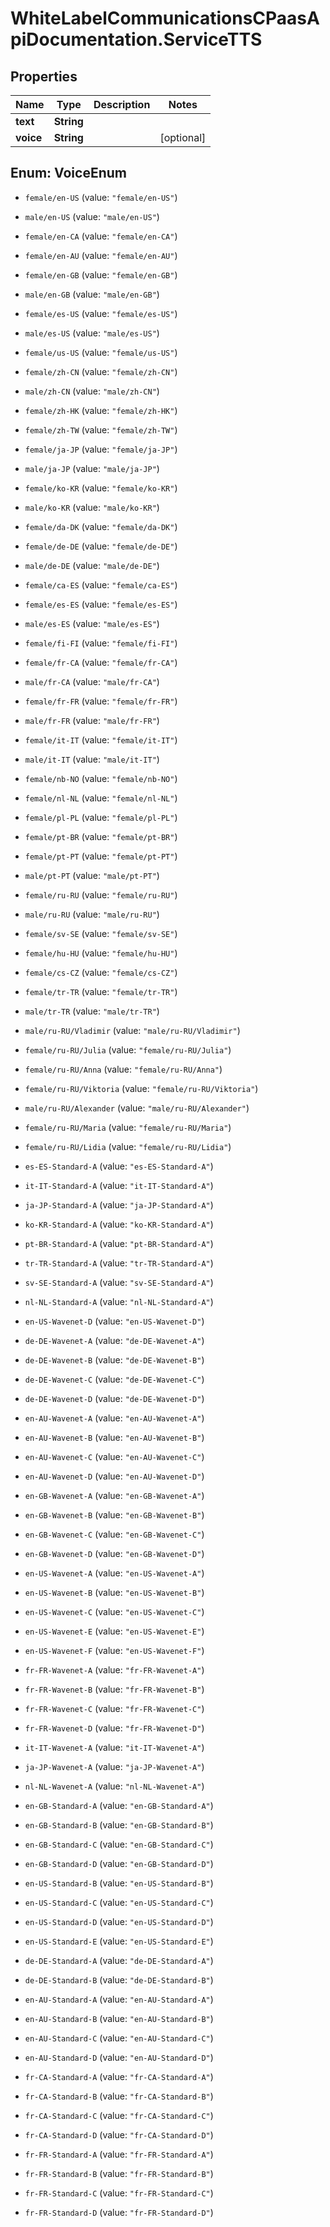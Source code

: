# WhiteLabelCommunicationsCPaasApiDocumentation.ServiceTTS

## Properties

Name | Type | Description | Notes
------------ | ------------- | ------------- | -------------
**text** | **String** |  | 
**voice** | **String** |  | [optional] 



## Enum: VoiceEnum


* `female/en-US` (value: `"female/en-US"`)

* `male/en-US` (value: `"male/en-US"`)

* `female/en-CA` (value: `"female/en-CA"`)

* `female/en-AU` (value: `"female/en-AU"`)

* `female/en-GB` (value: `"female/en-GB"`)

* `male/en-GB` (value: `"male/en-GB"`)

* `female/es-US` (value: `"female/es-US"`)

* `male/es-US` (value: `"male/es-US"`)

* `female/us-US` (value: `"female/us-US"`)

* `female/zh-CN` (value: `"female/zh-CN"`)

* `male/zh-CN` (value: `"male/zh-CN"`)

* `female/zh-HK` (value: `"female/zh-HK"`)

* `female/zh-TW` (value: `"female/zh-TW"`)

* `female/ja-JP` (value: `"female/ja-JP"`)

* `male/ja-JP` (value: `"male/ja-JP"`)

* `female/ko-KR` (value: `"female/ko-KR"`)

* `male/ko-KR` (value: `"male/ko-KR"`)

* `female/da-DK` (value: `"female/da-DK"`)

* `female/de-DE` (value: `"female/de-DE"`)

* `male/de-DE` (value: `"male/de-DE"`)

* `female/ca-ES` (value: `"female/ca-ES"`)

* `female/es-ES` (value: `"female/es-ES"`)

* `male/es-ES` (value: `"male/es-ES"`)

* `female/fi-FI` (value: `"female/fi-FI"`)

* `female/fr-CA` (value: `"female/fr-CA"`)

* `male/fr-CA` (value: `"male/fr-CA"`)

* `female/fr-FR` (value: `"female/fr-FR"`)

* `male/fr-FR` (value: `"male/fr-FR"`)

* `female/it-IT` (value: `"female/it-IT"`)

* `male/it-IT` (value: `"male/it-IT"`)

* `female/nb-NO` (value: `"female/nb-NO"`)

* `female/nl-NL` (value: `"female/nl-NL"`)

* `female/pl-PL` (value: `"female/pl-PL"`)

* `female/pt-BR` (value: `"female/pt-BR"`)

* `female/pt-PT` (value: `"female/pt-PT"`)

* `male/pt-PT` (value: `"male/pt-PT"`)

* `female/ru-RU` (value: `"female/ru-RU"`)

* `male/ru-RU` (value: `"male/ru-RU"`)

* `female/sv-SE` (value: `"female/sv-SE"`)

* `female/hu-HU` (value: `"female/hu-HU"`)

* `female/cs-CZ` (value: `"female/cs-CZ"`)

* `female/tr-TR` (value: `"female/tr-TR"`)

* `male/tr-TR` (value: `"male/tr-TR"`)

* `male/ru-RU/Vladimir` (value: `"male/ru-RU/Vladimir"`)

* `female/ru-RU/Julia` (value: `"female/ru-RU/Julia"`)

* `female/ru-RU/Anna` (value: `"female/ru-RU/Anna"`)

* `female/ru-RU/Viktoria` (value: `"female/ru-RU/Viktoria"`)

* `male/ru-RU/Alexander` (value: `"male/ru-RU/Alexander"`)

* `female/ru-RU/Maria` (value: `"female/ru-RU/Maria"`)

* `female/ru-RU/Lidia` (value: `"female/ru-RU/Lidia"`)

* `es-ES-Standard-A` (value: `"es-ES-Standard-A"`)

* `it-IT-Standard-A` (value: `"it-IT-Standard-A"`)

* `ja-JP-Standard-A` (value: `"ja-JP-Standard-A"`)

* `ko-KR-Standard-A` (value: `"ko-KR-Standard-A"`)

* `pt-BR-Standard-A` (value: `"pt-BR-Standard-A"`)

* `tr-TR-Standard-A` (value: `"tr-TR-Standard-A"`)

* `sv-SE-Standard-A` (value: `"sv-SE-Standard-A"`)

* `nl-NL-Standard-A` (value: `"nl-NL-Standard-A"`)

* `en-US-Wavenet-D` (value: `"en-US-Wavenet-D"`)

* `de-DE-Wavenet-A` (value: `"de-DE-Wavenet-A"`)

* `de-DE-Wavenet-B` (value: `"de-DE-Wavenet-B"`)

* `de-DE-Wavenet-C` (value: `"de-DE-Wavenet-C"`)

* `de-DE-Wavenet-D` (value: `"de-DE-Wavenet-D"`)

* `en-AU-Wavenet-A` (value: `"en-AU-Wavenet-A"`)

* `en-AU-Wavenet-B` (value: `"en-AU-Wavenet-B"`)

* `en-AU-Wavenet-C` (value: `"en-AU-Wavenet-C"`)

* `en-AU-Wavenet-D` (value: `"en-AU-Wavenet-D"`)

* `en-GB-Wavenet-A` (value: `"en-GB-Wavenet-A"`)

* `en-GB-Wavenet-B` (value: `"en-GB-Wavenet-B"`)

* `en-GB-Wavenet-C` (value: `"en-GB-Wavenet-C"`)

* `en-GB-Wavenet-D` (value: `"en-GB-Wavenet-D"`)

* `en-US-Wavenet-A` (value: `"en-US-Wavenet-A"`)

* `en-US-Wavenet-B` (value: `"en-US-Wavenet-B"`)

* `en-US-Wavenet-C` (value: `"en-US-Wavenet-C"`)

* `en-US-Wavenet-E` (value: `"en-US-Wavenet-E"`)

* `en-US-Wavenet-F` (value: `"en-US-Wavenet-F"`)

* `fr-FR-Wavenet-A` (value: `"fr-FR-Wavenet-A"`)

* `fr-FR-Wavenet-B` (value: `"fr-FR-Wavenet-B"`)

* `fr-FR-Wavenet-C` (value: `"fr-FR-Wavenet-C"`)

* `fr-FR-Wavenet-D` (value: `"fr-FR-Wavenet-D"`)

* `it-IT-Wavenet-A` (value: `"it-IT-Wavenet-A"`)

* `ja-JP-Wavenet-A` (value: `"ja-JP-Wavenet-A"`)

* `nl-NL-Wavenet-A` (value: `"nl-NL-Wavenet-A"`)

* `en-GB-Standard-A` (value: `"en-GB-Standard-A"`)

* `en-GB-Standard-B` (value: `"en-GB-Standard-B"`)

* `en-GB-Standard-C` (value: `"en-GB-Standard-C"`)

* `en-GB-Standard-D` (value: `"en-GB-Standard-D"`)

* `en-US-Standard-B` (value: `"en-US-Standard-B"`)

* `en-US-Standard-C` (value: `"en-US-Standard-C"`)

* `en-US-Standard-D` (value: `"en-US-Standard-D"`)

* `en-US-Standard-E` (value: `"en-US-Standard-E"`)

* `de-DE-Standard-A` (value: `"de-DE-Standard-A"`)

* `de-DE-Standard-B` (value: `"de-DE-Standard-B"`)

* `en-AU-Standard-A` (value: `"en-AU-Standard-A"`)

* `en-AU-Standard-B` (value: `"en-AU-Standard-B"`)

* `en-AU-Standard-C` (value: `"en-AU-Standard-C"`)

* `en-AU-Standard-D` (value: `"en-AU-Standard-D"`)

* `fr-CA-Standard-A` (value: `"fr-CA-Standard-A"`)

* `fr-CA-Standard-B` (value: `"fr-CA-Standard-B"`)

* `fr-CA-Standard-C` (value: `"fr-CA-Standard-C"`)

* `fr-CA-Standard-D` (value: `"fr-CA-Standard-D"`)

* `fr-FR-Standard-A` (value: `"fr-FR-Standard-A"`)

* `fr-FR-Standard-B` (value: `"fr-FR-Standard-B"`)

* `fr-FR-Standard-C` (value: `"fr-FR-Standard-C"`)

* `fr-FR-Standard-D` (value: `"fr-FR-Standard-D"`)





